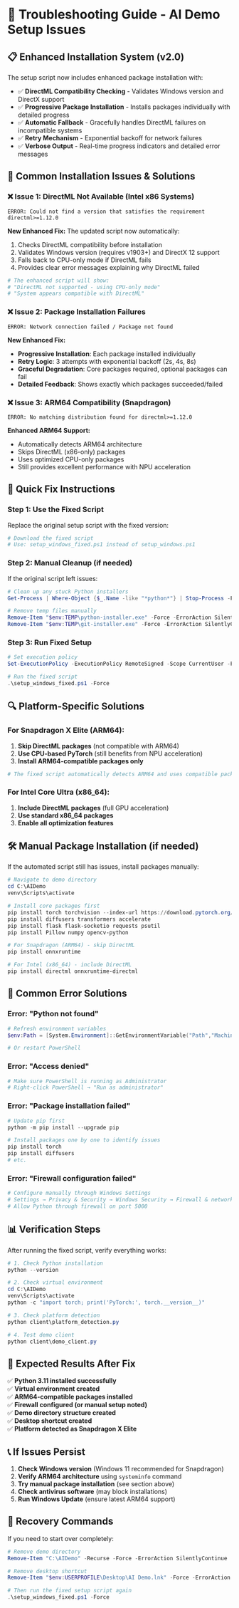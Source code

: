 # 🔧 Troubleshooting Guide - AI Demo Setup Issues

## 📋 **Enhanced Installation System (v2.0)**

The setup script now includes enhanced package installation with:
- ✅ **DirectML Compatibility Checking** - Validates Windows version and DirectX support
- ✅ **Progressive Package Installation** - Installs packages individually with detailed progress
- ✅ **Automatic Fallback** - Gracefully handles DirectML failures on incompatible systems
- ✅ **Retry Mechanism** - Exponential backoff for network failures
- ✅ **Verbose Output** - Real-time progress indicators and detailed error messages

## 🚀 **Common Installation Issues & Solutions**

### ❌ **Issue 1: DirectML Not Available (Intel x86 Systems)**
```
ERROR: Could not find a version that satisfies the requirement directml>=1.12.0
```

**New Enhanced Fix:**
The updated script now automatically:
1. Checks DirectML compatibility before installation
2. Validates Windows version (requires v1903+) and DirectX 12 support
3. Falls back to CPU-only mode if DirectML fails
4. Provides clear error messages explaining why DirectML failed

```powershell
# The enhanced script will show:
# "DirectML not supported - using CPU-only mode"
# "System appears compatible with DirectML"
```

### ❌ **Issue 2: Package Installation Failures**
```
ERROR: Network connection failed / Package not found
```

**New Enhanced Fix:**
- **Progressive Installation**: Each package installed individually
- **Retry Logic**: 3 attempts with exponential backoff (2s, 4s, 8s)
- **Graceful Degradation**: Core packages required, optional packages can fail
- **Detailed Feedback**: Shows exactly which packages succeeded/failed

### ❌ **Issue 3: ARM64 Compatibility (Snapdragon)**
```
ERROR: No matching distribution found for directml>=1.12.0
```

**Enhanced ARM64 Support:**
- Automatically detects ARM64 architecture
- Skips DirectML (x86-only) packages
- Uses optimized CPU-only packages
- Still provides excellent performance with NPU acceleration

## 🚀 **Quick Fix Instructions**

### **Step 1: Use the Fixed Script**

Replace the original setup script with the fixed version:

```powershell
# Download the fixed script
# Use: setup_windows_fixed.ps1 instead of setup_windows.ps1
```

### **Step 2: Manual Cleanup (if needed)**

If the original script left issues:

```powershell
# Clean up any stuck Python installers
Get-Process | Where-Object {$_.Name -like "*python*"} | Stop-Process -Force -ErrorAction SilentlyContinue

# Remove temp files manually
Remove-Item "$env:TEMP\python-installer.exe" -Force -ErrorAction SilentlyContinue
Remove-Item "$env:TEMP\git-installer.exe" -Force -ErrorAction SilentlyContinue
```

### **Step 3: Run Fixed Setup**

```powershell
# Set execution policy
Set-ExecutionPolicy -ExecutionPolicy RemoteSigned -Scope CurrentUser -Force

# Run the fixed script
.\setup_windows_fixed.ps1 -Force
```

## 🔍 **Platform-Specific Solutions**

### **For Snapdragon X Elite (ARM64):**

1. **Skip DirectML packages** (not compatible with ARM64)
2. **Use CPU-based PyTorch** (still benefits from NPU acceleration)
3. **Install ARM64-compatible packages only**

```powershell
# The fixed script automatically detects ARM64 and uses compatible packages
```

### **For Intel Core Ultra (x86_64):**

1. **Include DirectML packages** (full GPU acceleration)
2. **Use standard x86_64 packages**
3. **Enable all optimization features**

## 🛠️ **Manual Package Installation (if needed)**

If the automated script still has issues, install packages manually:

```powershell
# Navigate to demo directory
cd C:\AIDemo
venv\Scripts\activate

# Install core packages first
pip install torch torchvision --index-url https://download.pytorch.org/whl/cpu
pip install diffusers transformers accelerate
pip install flask flask-socketio requests psutil
pip install Pillow numpy opencv-python

# For Snapdragon (ARM64) - skip DirectML
pip install onnxruntime

# For Intel (x86_64) - include DirectML
pip install directml onnxruntime-directml
```

## 🔧 **Common Error Solutions**

### **Error: "Python not found"**
```powershell
# Refresh environment variables
$env:Path = [System.Environment]::GetEnvironmentVariable("Path","Machine") + ";" + [System.Environment]::GetEnvironmentVariable("Path","User")

# Or restart PowerShell
```

### **Error: "Access denied"**
```powershell
# Make sure PowerShell is running as Administrator
# Right-click PowerShell → "Run as administrator"
```

### **Error: "Package installation failed"**
```powershell
# Update pip first
python -m pip install --upgrade pip

# Install packages one by one to identify issues
pip install torch
pip install diffusers
# etc.
```

### **Error: "Firewall configuration failed"**
```powershell
# Configure manually through Windows Settings
# Settings → Privacy & Security → Windows Security → Firewall & network protection
# Allow Python through firewall on port 5000
```

## 📊 **Verification Steps**

After running the fixed script, verify everything works:

```powershell
# 1. Check Python installation
python --version

# 2. Check virtual environment
cd C:\AIDemo
venv\Scripts\activate
python -c "import torch; print('PyTorch:', torch.__version__)"

# 3. Check platform detection
python client\platform_detection.py

# 4. Test demo client
python client\demo_client.py
```

## 🎯 **Expected Results After Fix**

✅ **Python 3.11 installed successfully**  
✅ **Virtual environment created**  
✅ **ARM64-compatible packages installed**  
✅ **Firewall configured (or manual setup noted)**  
✅ **Demo directory structure created**  
✅ **Desktop shortcut created**  
✅ **Platform detected as Snapdragon X Elite**  

## 📞 **If Issues Persist**

1. **Check Windows version** (Windows 11 recommended for Snapdragon)
2. **Verify ARM64 architecture** using `systeminfo` command
3. **Try manual package installation** (see section above)
4. **Check antivirus software** (may block installations)
5. **Run Windows Update** (ensure latest ARM64 support)

## 🔄 **Recovery Commands**

If you need to start over completely:

```powershell
# Remove demo directory
Remove-Item "C:\AIDemo" -Recurse -Force -ErrorAction SilentlyContinue

# Remove desktop shortcut
Remove-Item "$env:USERPROFILE\Desktop\AI Demo.lnk" -Force -ErrorAction SilentlyContinue

# Then run the fixed setup script again
.\setup_windows_fixed.ps1 -Force